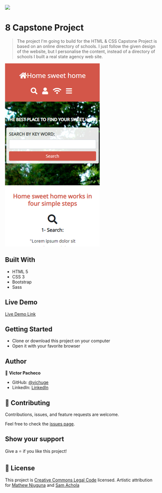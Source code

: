 ![](https://img.shields.io/badge/Microverse-blueviolet)

# 8 Capstone Project

> The project I'm going to build for the HTML & CSS Capstone Project is based on an online directory of schools. I just follow the given design of the website, but I personalise the content, instead of a directory of schools I built a real state agency web site.

![screenshot](./assets/img/screenshot.png)

## Built With

- HTML 5
- CSS 3
- Bootstrap
- Sass

## Live Demo

[Live Demo Link](https://raw.githack.com/vichuge/8-capstone-project/feature/index.html)


## Getting Started

- Clone or download this project on your computer
- Open it with your favorite browser

## Author

👤 **Victor Pacheco**

- GitHub: [@vichuge](https://github.com/vichuge)
- LinkedIn: [LinkedIn](https://www.linkedin.com/in/victor-pacheco-7946aab2/)

## 🤝 Contributing

Contributions, issues, and feature requests are welcome.

Feel free to check the [issues page](https://github.com/vichuge/8-capstone-project/issues).

## Show your support

Give a ⭐️ if you like this project!

## 📝 License

This project is [Creative Commons Legal Code](https://github.com/vichuge/8-capstone-project/blob/main/LICENSE) licensed.
Artistic attribution for [Mathew Njuguna](https://www.behance.net/mathewnjuguna) and [Sam Achola](https://www.behance.net/aweSam)
